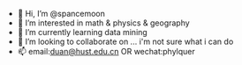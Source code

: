 - 👋 Hi, I’m @spancemoon
- 👀 I’m interested in math & physics & geography
- 🌱 I’m currently learning data mining
- 💞️ I’m looking to collaborate on ... i'm not sure what i can do
- 📫 email:duan@hust.edu.cn OR wechat:phylquer

<!---
spancemoon/spancemoon is a ✨ special ✨ repository because its `README.md` (this file) appears on your GitHub profile.
You can click the Preview link to take a look at your changes.
--->
